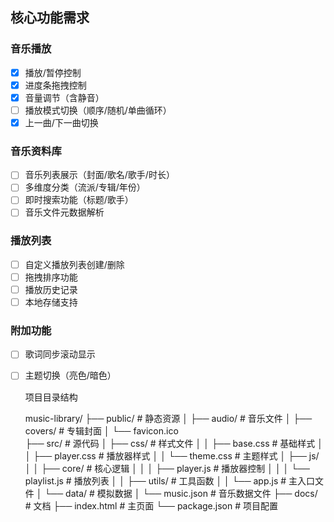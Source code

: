 ## 核心功能需求

### 音乐播放
- [x] 播放/暂停控制
- [x] 进度条拖拽控制
- [x] 音量调节（含静音）
- [ ] 播放模式切换（顺序/随机/单曲循环）
- [x] 上一曲/下一曲切换

### 音乐资料库
- [ ] 音乐列表展示（封面/歌名/歌手/时长）
- [ ] 多维度分类（流派/专辑/年份）
- [ ] 即时搜索功能（标题/歌手）
- [ ] 音乐文件元数据解析

### 播放列表
- [ ] 自定义播放列表创建/删除
- [ ] 拖拽排序功能
- [ ] 播放历史记录
- [ ] 本地存储支持

### 附加功能
- [ ] 歌词同步滚动显示

- [ ] 主题切换（亮色/暗色）

  

  

  项目目录结构

  music-library/
  ├── public/            # 静态资源
  │   ├── audio/         # 音乐文件
  │   ├── covers/        # 专辑封面
  │   └── favicon.ico    
  ├── src/               # 源代码
  │   ├── css/           # 样式文件
  │   │   ├── base.css   # 基础样式
  │   │   ├── player.css # 播放器样式
  │   │   └── theme.css  # 主题样式
  │   ├── js/            
  │   │   ├── core/      # 核心逻辑
  │   │   │   ├── player.js    # 播放器控制
  │   │   │   └── playlist.js  # 播放列表
  │   │   ├── utils/     # 工具函数
  │   │   └── app.js     # 主入口文件
  │   └── data/          # 模拟数据
  │       └── music.json # 音乐数据文件
  ├── docs/              # 文档
  ├── index.html         # 主页面
  └── package.json       # 项目配置